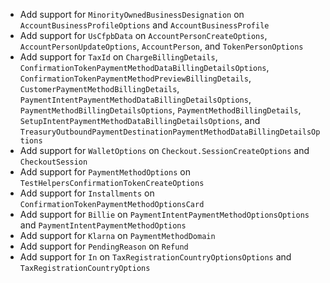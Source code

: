 * Add support for `MinorityOwnedBusinessDesignation` on `AccountBusinessProfileOptions` and `AccountBusinessProfile`
* Add support for `UsCfpbData` on `AccountPersonCreateOptions`, `AccountPersonUpdateOptions`, `AccountPerson`, and `TokenPersonOptions`
* Add support for `TaxId` on `ChargeBillingDetails`, `ConfirmationTokenPaymentMethodDataBillingDetailsOptions`, `ConfirmationTokenPaymentMethodPreviewBillingDetails`, `CustomerPaymentMethodBillingDetails`, `PaymentIntentPaymentMethodDataBillingDetailsOptions`, `PaymentMethodBillingDetailsOptions`, `PaymentMethodBillingDetails`, `SetupIntentPaymentMethodDataBillingDetailsOptions`, and `TreasuryOutboundPaymentDestinationPaymentMethodDataBillingDetailsOptions`
* Add support for `WalletOptions` on `Checkout.SessionCreateOptions` and `CheckoutSession`
* Add support for `PaymentMethodOptions` on `TestHelpersConfirmationTokenCreateOptions`
* Add support for `Installments` on `ConfirmationTokenPaymentMethodOptionsCard`
* Add support for `Billie` on `PaymentIntentPaymentMethodOptionsOptions` and `PaymentIntentPaymentMethodOptions`
* Add support for `Klarna` on `PaymentMethodDomain`
* Add support for `PendingReason` on `Refund`
* Add support for `In` on `TaxRegistrationCountryOptionsOptions` and `TaxRegistrationCountryOptions`